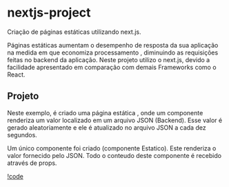 # nextjs-project
Criação de páginas estáticas utilizando next.js.

Páginas estáticas aumentam o desempenho de resposta da sua aplicação na medida em que economiza processamento , diminuindo as requisições feitas no backend da aplicação. Neste projeto utilizo o next.js, devido a facilidade apresentado em comparação com demais Frameworks como o React.

## Projeto

Neste exemplo, é criado uma página estática , onde um componente renderiza um valor localizado em um arquivo JSON (Backend). Esse valor é gerado aleatoriamente e ele é atualizado no arquivo JSON a cada dez segundos.

Um único componente foi criado (componente Estatico). Este renderiza o valor fornecido pelo JSON. Todo o conteudo deste componente é recebido através de props.

[!code](./images/code.png)

